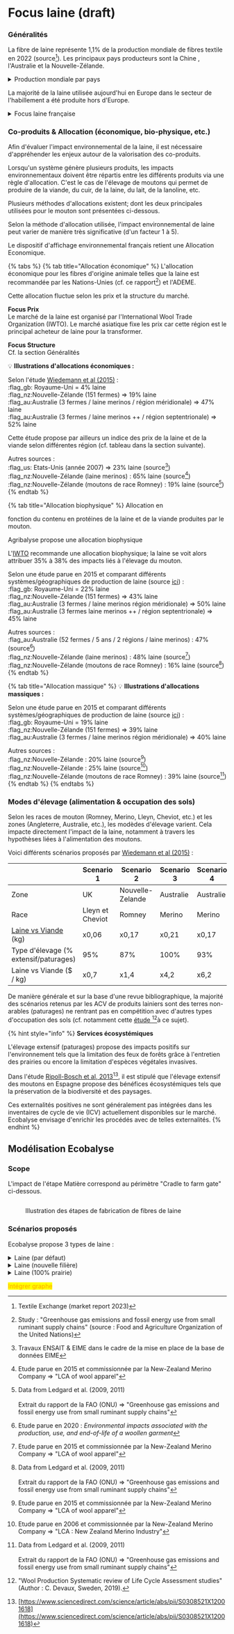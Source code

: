 # Focus laine (draft)

### Généralités

La fibre de laine représente 1,1% de la production mondiale de fibres textile en 2022 (source[^1]). Les principaux pays producteurs sont la Chine , l'Australie et la Nouvelle-Zélande.

<details>

<summary>Production mondiale par pays</summary>

![](<../../../.gitbook/assets/image (1) (1) (1).png>)

</details>

La majorité de la laine utilisée aujourd'hui en Europe dans le secteur de l'habillement a été produite hors d'Europe.&#x20;

<details>

<summary>Focus laine française </summary>

La production française de moutons est majoritairement destinée à la production de viande et de lait. Ainsi, la production de laine n'est pas valorisée (1 kg de laine se vend quelques dizaines de centimes ne couvrant pas les frais de tonte autour de 1,5€ par mouton).&#x20;

Cet état de fait fait notamment suite à la désindustrialisation du secteur depuis les années 80 (à l'époque une filière existait dans le Tarn et le Nord principalement).  Les éleveurs se sont alors progressivement tournés depuis vers des races produisant principalement de la viande ou du lait.&#x20;

Cependant, différentes initiatives récentes participent à remonter une filière lainière destinée aux textiles d'habillement (cf. par exemple [LainesPaysannes](https://laines-paysannes.fr/) et [Collectif Tricolore](https://www.collectiftricolor.org/)).&#x20;

</details>

### Co-produits & Allocation (économique, bio-physique, etc.)

Afin d'évaluer l'impact environnemental de la laine, il est nécessaire d'appréhender les enjeux autour de la valorisation des co-produits.&#x20;

Lorsqu'un système génère plusieurs produits, les impacts environnementaux doivent être répartis entre les différents produits via une règle d'allocation. C'est le cas de l'élevage de moutons qui permet de produire de la viande, du cuir, de la laine, du lait, de la lanoline, etc.&#x20;

Plusieurs méthodes d'allocations existent; dont les deux principales utilisées pour le mouton sont présentées ci-dessous. &#x20;

Selon la méthode d'allocation utilisée, l'impact environnemental de laine peut varier de manière très significative (d'un facteur 1 à 5).

Le dispositif d'affichage environnemental français retient une Allocation Economique.

{% tabs %}
{% tab title="Allocation économique" %}
L'allocation économique pour les fibres d'origine animale telles que la laine est recommandée par les Nations-Unies (cf. ce rapport[^2]) et l'ADEME.

Cette allocation fluctue selon les prix et la structure du marché.&#x20;

**Focus Prix** \
Le marché de la laine est organisé par l'International Wool Trade Organization (IWTO). Le marché asiatique fixe les prix car cette région est le principal acheteur de laine pour la transformer.&#x20;

**Focus Structure**\
Cf. la section Généralités

:bulb: **Illustrations d'allocations économiques :**&#x20;

Selon l'étude [Wiedemann et al (2015)](https://link.springer.com/article/10.1007/s11367-015-0849-z) : \
:flag\_gb: Royaume-Uni = 4% laine\
:flag\_nz:Nouvelle-Zélande (151 fermes) => 19% laine\
:flag\_au:Australie (3 fermes / laine merinos / région méridionale) => 47% laine\
:flag\_au:Australie (3 fermes / laine merinos ++ / région septentrionale) => 52% laine

Cette étude propose par ailleurs un indice des prix de la laine et de la viande selon différentes région (cf. tableau dans la section suivante).

Autres sources : \
:flag\_us: Etats-Unis (année 2007) => 23% laine (source[^3]) \
:flag\_nz:Nouvelle-Zélande (laine merinos) : 65% laine (source[^4])\
:flag\_nz:Nouvelle-Zélande (moutons de race Romney) : 19% laine (source[^5])
{% endtab %}

{% tab title="Allocation biophysique" %}
Allocation en&#x20;

fonction du contenu en protéines de la laine et de la viande produites par le mouton.&#x20;

Agribalyse propose une allocation biophysique&#x20;

L'[IWTO](https://iwto.org/) recommande une allocation biophysique; la laine se voit alors attribuer 35% à 38% des impacts liés à l'élevage du mouton.&#x20;

Selon une étude parue en 2015 et comparant différents systèmes/géographiques de production de laine (source [ici](https://link.springer.com/article/10.1007/s11367-015-0849-z)) : \
:flag\_gb: Royaume-Uni = 22% laine\
:flag\_nz:Nouvelle-Zélande (151 fermes) => 43% laine\
:flag\_au:Australie (3 fermes / laine merinos région méridionale) => 50% laine\
:flag\_au:Australie (3 fermes laine merinos ++ / région septentrionale) => 45% laine

Autres sources : \
:flag\_au:Australie (52 fermes / 5 ans / 2 régions / laine merinos) : 47% (source[^6]) \
:flag\_nz:Nouvelle-Zélande (laine merinos) : 48% laine (source[^7])\
:flag\_nz:Nouvelle-Zélande (moutons de race Romney) : 16% laine (source[^8])
{% endtab %}

{% tab title="Allocation massique" %}
:bulb: **Illustrations d'allocations massiques :**&#x20;

Selon une étude parue en 2015 et comparant différents systèmes/géographiques de production de laine (source [i](https://link.springer.com/article/10.1007/s11367-015-0849-z)[ci](https://link.springer.com/article/10.1007/s11367-015-0849-z)) : \
:flag\_gb: Royaume-Uni = 19% laine \
:flag\_nz:Nouvelle-Zélande (151 fermes) => 39% laine\
:flag\_au:Australie (3 fermes / laine merinos région méridionale) => 40% laine &#x20;

Autres sources : \
:flag\_nz:Nouvelle-Zélande : 20% laine (source[^9])\
:flag\_nz:Nouvelle-Zélande : 25% laine (source[^10])\
:flag\_nz:Nouvelle-Zélande (moutons de race Romney) : 39% laine (source[^11])
{% endtab %}
{% endtabs %}

### Modes d'élevage (alimentation & occupation des sols)

Selon les races de mouton (Romney, Merino, Lleyn, Cheviot, etc.) et les zones (Angleterre, Australie, etc.), les modèdes d'élevage varient. Cela impacte directement l'impact de la laine, notamment à travers les hypothèses liées à l'alimentation des moutons.&#x20;

Voici différents scénarios proposés par [Wiedemann et al (2015)](https://link.springer.com/article/10.1007/s11367-015-0849-z) :&#x20;

<table><thead><tr><th width="232"></th><th>Scenario 1</th><th>Scenario 2</th><th>Scenario 3</th><th>Scenario 4</th></tr></thead><tbody><tr><td>Zone</td><td>UK</td><td>Nouvelle-Zelande</td><td>Australie</td><td>Australie</td></tr><tr><td>Race</td><td>Lleyn  et Cheviot</td><td>Romney</td><td>Merino</td><td>Merino</td></tr><tr><td><a data-footnote-ref href="#user-content-fn-12">Laine vs Viande</a> (kg)</td><td>x0,06</td><td>x0,17</td><td>x0,21</td><td>x0,17</td></tr><tr><td>Type d'élevage (% extensif/paturages)</td><td>95%</td><td>87%</td><td>100%</td><td>93%</td></tr><tr><td>Laine vs Viande ($ / kg) </td><td>x0,7</td><td>x1,4</td><td>x4,2</td><td>x6,2</td></tr></tbody></table>

De manière générale et sur la base d'une revue bibliographique, la majorité des scénarios retenus par les ACV de produits lainiers sont des terres non-arables (paturages) ne rentrant pas en compétition avec d'autres types d'occupation des sols (cf. notamment cette [étude ](#user-content-fn-13)[^13]à ce sujet).&#x20;

{% hint style="info" %}
**Services écosystémiques**

L'élevage extensif (paturages) propose des impacts positifs sur l'environnement tels que la limitation des feux de forêts grâce à l'entretien des prairies ou encore la limitation d'espèces végétales invasives.&#x20;

Dans l'étude [Ripoll-Bosch et al, 2013](#user-content-fn-14)[^14], il est stipulé que l'élevage extensif des moutons en Espagne propose des bénéfices écosystémiques tels que la préservation de la biodiversité et des paysages.&#x20;

Ces externalités positives ne sont généralement pas intégrées dans les inventaires de cycle de vie (ICV) actuellement disponibles sur le marché. Ecobalyse envisage d'enrichir les procédés avec de telles externalités.
{% endhint %}

## Modélisation Ecobalyse

### Scope

L'impact de l'étape Matière correspond au périmètre "Cradle to farm gate" ci-dessous. &#x20;

<figure><img src="../../../.gitbook/assets/image (86).png" alt=""><figcaption><p>Illustration des étapes de fabrication de fibres de laine</p></figcaption></figure>

### Scénarios proposés

Ecobalyse propose 3 types de laine :&#x20;

<details>

<summary>Laine (par défaut)</summary>

Cette laine se base sur le procédé Ecoinvent "sheep production, for wool, RoW".&#x20;

Ce procédé se base sur des conditions d'élevage typiques aux Etats-Unis avec un modèle d'élevage majoritairement extensif (80% extensif).

Deux enrichissements ont été apportés par Ecobalyse :&#x20;

* Rations alimentaires\
  La laine utilisée dans le textile d'habillement sur le marché européen provenant majoritairement d'Australie et Nouvelle-Zélande, Ecobalyse a adapté les rations alimentaires afin de refléter les pratiques d'élevage sur ces géographies.\
  \
  Scénario intial (kg / mouton / an) => Tourteaux de soja (c. 35) + maïs (c. 53) \
  Scénario final (kg / mouton / an) => \

* Taux d'allocation : 37% \
  Afin d'allouer l'impact du mouton au co-produit laine, une allocation économique basée sur le principal marché (Australie / année 2020) a été utilisée (source : MLA National Livestock Reporting Service Australian Wool Exchange).

</details>

<details>

<summary>Laine (nouvelle filière)</summary>

Cette laine représente les marchés/géographies où la laine n'est pas valorisée (ex : filière laine française en 2022/2023).

Le procédé "Laine (par défaut)" est utilisé avec comme unique modification l'application d'un taux d'allocation de 4%. &#x20;

</details>

<details>

<summary>Laine (100% prairie)</summary>

Cette laine reflète des conditions d'élevage 100% extensives.&#x20;

Le procédé "Laine (par défaut)" est utilisé avec comme unique modification la modification des rations alimentaires (0 intrants / 100% plaine).

</details>

<mark style="color:orange;">Intégrer graphe</mark>

[^1]: Textile Exchange (market report 2023)

[^2]: Study : "Greenhouse gas emissions and fossil energy use from small ruminant supply chains" (source : Food and Agriculture Organization of the United Nations)

[^3]: Travaux ENSAIT & EIME dans le cadre de la mise en place de la base de données EIME

[^4]: Etude parue en 2015 et commissionnée par la New-Zealand Merino Company => "LCA of wool apparel"

[^5]: Data from Ledgard et al. (2009, 2011)\
    \
    Extrait du rapport de la FAO (ONU) => "Greenhouse gas emissions and fossil energy use from small ruminant supply chains"

[^6]: Etude parue en 2020 : _Environmental impacts associated with the production, use, and end-of-life of a woollen garment_

[^7]: Etude parue en 2015 et commissionnée par la New-Zealand Merino Company => "LCA of wool apparel"

[^8]: Data from Ledgard et al. (2009, 2011)\
    \
    Extrait du rapport de la FAO (ONU) => "Greenhouse gas emissions and fossil energy use from small ruminant supply chains"

[^9]: Etude parue en 2015 et commissionnée par la New-Zealand Merino Company => "LCA of wool apparel"

[^10]: Etude parue en 2006 et commissionnée par la New-Zealand Merino Company => "LCA : New Zealand Merino Industry"

[^11]: Data from Ledgard et al. (2009, 2011)\
    \
    Extrait du rapport de la FAO (ONU) => "Greenhouse gas emissions and fossil energy use from small ruminant supply chains"

[^12]: Rapport entre la quantité annuelle de laine produite (greasy wool) et de viande vendue (live weight).

[^13]: "Wool Production Systematic review of Life Cycle Assessment studies" (Author : C. Devaux, Sweden, 2019).

[^14]: [https://www.sciencedirect.com/science/article/abs/pii/S0308521X12001618](https://www.sciencedirect.com/science/article/abs/pii/S0308521X12001618)
